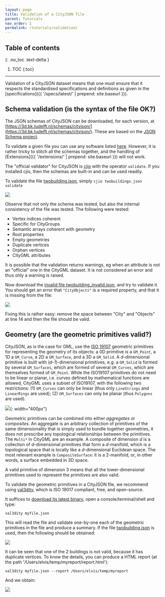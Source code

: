 ```yaml
---
layout: page
title: Validation of a CityJSON file
parent: Tutorials
nav_order: 1
permalink: /tutorials/validation/
---
```


## Table of contents
{: .no_toc .text-delta }

1. TOC
{:toc}

---

Validation of a CityJSON dataset means that one must ensure that it respects the standardised specifications and definitions as given in the [specifications]({{ '/specs/latest/' | prepend: site.baseurl }}).


## Schema validation (is the syntax of the file OK?)

The JSON schemas of CityJSON can be downloaded, for each version, at [https://3d.bk.tudelft.nl/schemas/cityjson/](https://3d.bk.tudelft.nl/schemas/cityjson/).
These are based on the [JSON Schema project](https://json-schema.org/).

To validate a given file you can use any software listed [here](https://json-schema.org/implementations.html#validators).
However, it is rather tricky to stitch all the schemas together, and the handling of [Extensions]({{ '/extensions/' | prepend: site.baseurl }}) will not work.

The "official validator" for CityJSON is [cjio](https://github.com/cityjson/cjio) with the operator `validate`.
If you installed cjio, then the schemas are built-in and can be used readily.

To validate the file [twobuilding.json](../files/twobuildings.json), simply `cjio twobuildings.json validate`

![](../files/v-cjio.png)

Observe that not only the schema was tested, but also the internal consistency of the file was tested.
The following were tested:
  - Vertex indices coherent
  - Specific for CityGroups
  - Semantic arrays coherent with geometry
  - Root properties
  - Empty geometries
  - Duplicate vertices
  - Orphan vertices
  - CityGML attributes

It is possible that the validation returns warnings, eg when an attribute is not an "official" one in the CityGML dataset. 
It is not considered an error and thus only a warning is raised.

Now download the [invalid file twobuilding_invalid.json](../files/twobuildings_invalid.json), and try to validate it.
You should get an error that `"CityObjects"` is a required property, and that it is missing from the file:

![](../files/v-invalid.png)

Fixing this is rather easy: remove the space between "City" and "Objects" at line 14 and then the file should be valid.

## Geometry (are the geometric primitives valid?)

CityJSON, as is the case for GML, use the [ISO 19107](http://www.iso.org/iso/catalogue_detail.htm?csnumber=26012) geometric primitives for representing the geometry of its objects: a 0D primitive is a `GM_Point`, a 1D a `GM_Curve`, a 2D a `GM_Surface`, and a 3D a `GM_Solid`.
A *d*-dimensional primitive is built with (*d-1*)-dimensional primitives, e.g. a `GM_Solid` is formed by several `GM_Surfaces`, which are formed of several `GM_Curves`, which are themselves formed of `GM_Point`.
While the ISO19107 primitives do not need to be linear or planar, i.e. curves defined by mathematical functions are allowed, CityGML uses a subset of ISO19107, with the following two restrictions: (1) `GM_Curves` can only be linear (thus only `LineStrings` and `LinearRings` are used); (2) `GM_Surfaces` can only be planar (thus `Polygons` are used).

![](../files/geomprimitives.png){: width="400px"}

Geometric primitives can be combined into either *aggregates* or *composites*.
An aggregate is an arbitrary collection of primitives of the same dimensionality that is simply used to bundle together geometries, it does not prescribe any topological relationships between the primitives.
The `Multi*` in CityGML are an example.
A composite of dimension *d* is a collection of *d*-dimensional primitives that form a *d*-manifold, which is a topological space that is locally like a *d*-dimensional Euclidean space. 
The most relevant example is `CompositeSurface`: it is a 2-manifold, or, in other words, a surface embedded in 3D space.

A valid primitive of dimension 3 means that all the lower-dimensional primitives used to represent the primitives are also valid.

To validate the geometric primitives in a CityJSON file, we recommend using [val3dity](https://github.com/tudelft3d/val3dity), which is ISO 19017 compliant, free, and open-source. 

It suffices to [download its latest binary](https://github.com/tudelft3d/val3dity/releases), open a console/terminal/shell and type: 

```
val3dity myfile.json
```

This will read the file and validate one-by-one each of the geometric primitives in the file and produce a summary.
If the file [twobuilding.json](../files/twobuildings.json) is used, then the following should be obtained:

![](../files/v-summary.png)

It can be seen that one of the 2 buildings is not valid, because it has duplicate vertices.
To know the details, you can produce a HTML report (at the path '/Users/elvis/temp/myreport/report.html'):
```
val3dity myfile.json --report /Users/elvis/temp/myreport
```

And we obtain:

![](../files/v-report.png)